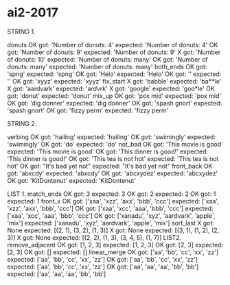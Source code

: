 # ai2-2017
STRING 1. 

donuts
 OK  got: 'Number of donuts: 4' expected: 'Number of donuts: 4'
 OK  got: 'Number of donuts: 9' expected: 'Number of donuts: 9'
  X  got: 'Number of donuts: 10' expected: 'Number of donuts: many'
 OK  got: 'Number of donuts: many' expected: 'Number of donuts: many'
both_ends
 OK  got: 'spng' expected: 'spng'
 OK  got: 'Helo' expected: 'Helo'
 OK  got: '' expected: ''
 OK  got: 'xyyz' expected: 'xyyz'
fix_start
  X  got: 'babble' expected: 'ba**le'
  X  got: 'aardvark' expected: 'a*rdv*rk'
  X  got: 'google' expected: 'goo*le'
 OK  got: 'donut' expected: 'donut'
mix_up
 OK  got: 'pox mid' expected: 'pox mid'
 OK  got: 'dig donner' expected: 'dig donner'
 OK  got: 'spash gnort' expected: 'spash gnort'
 OK  got: 'fizzy perm' expected: 'fizzy perm'

STRING 2.

verbing
 OK  got: 'hailing' expected: 'hailing'
 OK  got: 'swimingly' expected: 'swimingly'
 OK  got: 'do' expected: 'do'
not_bad
 OK  got: 'This movie is good' expected: 'This movie is good'
 OK  got: 'This dinner is good!' expected: 'This dinner is good!'
 OK  got: 'This tea is not hot' expected: 'This tea is not hot'
 OK  got: "It's bad yet not" expected: "It's bad yet not"
front_back
 OK  got: 'abxcdy' expected: 'abxcdy'
 OK  got: 'abcxydez' expected: 'abcxydez'
 OK  got: 'KitDontenut' expected: 'KitDontenut'


LIST 1.
match_ends
 OK  got: 3 expected: 3
 OK  got: 2 expected: 2
 OK  got: 1 expected: 1
front_x
 OK  got: ['xaa', 'xzz', 'axx', 'bbb', 'ccc'] expected: ['xaa', 'xzz', 'axx', 'bbb', 'ccc']
 OK  got: ['xaa', 'xcc', 'aaa', 'bbb', 'ccc'] expected: ['xaa', 'xcc', 'aaa', 'bbb', 'ccc']
 OK  got: ['xanadu', 'xyz', 'aardvark', 'apple', 'mix'] expected: ['xanadu', 'xyz', 'aardvark', 'apple', 'mix']
sort_last
  X  got: None expected: [(2, 1), (3, 2), (1, 3)]
  X  got: None expected: [(3, 1), (1, 2), (2, 3)]
  X  got: None expected: [(2, 2), (1, 3), (3, 4, 5), (1, 7)]
LIST2.
remove_adjacent
 OK  got: [1, 2, 3] expected: [1, 2, 3]
 OK  got: [2, 3] expected: [2, 3]
 OK  got: [] expected: []
linear_merge
 OK  got: ['aa', 'bb', 'cc', 'xx', 'zz'] expected: ['aa', 'bb', 'cc', 'xx', 'zz']
 OK  got: ['aa', 'bb', 'cc', 'xx', 'zz'] expected: ['aa', 'bb', 'cc', 'xx', 'zz']
 OK  got: ['aa', 'aa', 'aa', 'bb', 'bb'] expected: ['aa', 'aa', 'aa', 'bb', 'bb']
